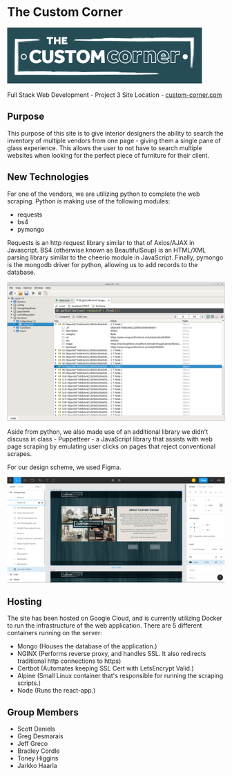 # The Custom Corner
![alt screenshot](./readme_imgs/logoBG.png)

Full Stack Web Development - Project 3
Site Location - [custom-corner.com](https://custom-corner.com)

## Purpose
This purpose of this site is to give interior designers the ability to search the inventory of multiple vendors from one page - giving them a single pane of glass experience.  This allows the user to not have to search multiple websites when looking for the perfect piece of furniture for their client.

## New Technologies
For one of the vendors, we are utilizing python to complete the web scraping.  Python is making use of the following modules:
- requests
- bs4
- pymongo

Requests is an http request library similar to that of Axios/AJAX in Javascript.  BS4 (otherwise known as BeautifulSoup) is an HTML/XML parsing library similar to the cheerio module in JavaScript.  Finally, pymongo is the mongodb driver for python, allowing us to add records to the database.

![alt screenshot](./readme_imgs/vanguard.png)

Aside from python, we also made use of an additional library we didn't discuss in class - Puppetteer - a JavaScript library that assists with web page scraping by emulating user clicks on pages that reject conventional scrapes.

For our design scheme, we used Figma.

![alt screenshot](./readme_imgs/figma-scrshot.PNG)

## Hosting

The site has been hosted on Google Cloud, and is currently utilizing Docker to run the infrastructure of the web application.  There are 5 different containers running on the server:
- Mongo (Houses the database of the application.)
- NGINX (Performs reverse proxy, and handles SSL.  It also redirects traditional http connections to https)
- Certbot (Automates keeping SSL Cert with LetsEncrypt Valid.)
- Alpine (Small Linux container that's responsible for running the scraping scripts.)
- Node (Runs the react-app.)

## Group Members

* Scott Daniels
* Greg Desmarais
* Jeff Greco
* Bradley Cordle
* Toney Higgins
* Jarkko Haarla
